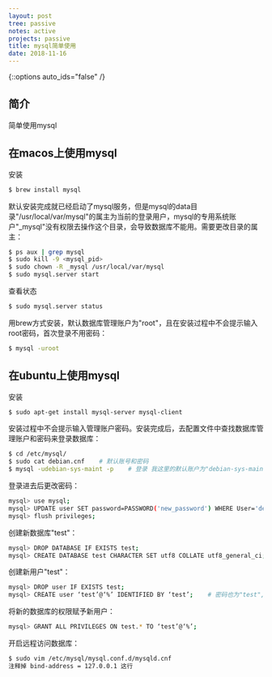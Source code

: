 ```yaml
---
layout: post
tree: passive
notes: active
projects: passive
title: mysql简单使用
date: 2018-11-16
---
```



{::options auto_ids="false" /}


## 简介 ##

简单使用mysql


## 在macos上使用mysql ##

安装

~~~sh
$ brew install mysql
~~~

默认安装完成就已经启动了mysql服务，但是mysql的data目录"/usr/local/var/mysql"的属主为当前的登录用户，mysql的专用系统账户"_mysql"没有权限去操作这个目录，会导致数据库不能用。需要更改目录的属主：

~~~sh
$ ps aux | grep mysql
$ sudo kill -9 <mysql_pid>
$ sudo chown -R _mysql /usr/local/var/mysql
$ sudo mysql.server start
~~~

查看状态

~~~sh
$ sudo mysql.server status
~~~

用brew方式安装，默认数据库管理账户为"root"，且在安装过程中不会提示输入root密码，首次登录不用密码：

~~~sh
$ mysql -uroot
~~~


## 在ubuntu上使用mysql ##

安装

~~~sh
$ sudo apt-get install mysql-server mysql-client
~~~

安装过程中不会提示输入管理账户密码。安装完成后，去配置文件中查找数据库管理账户和密码来登录数据库：

~~~sh
$ cd /etc/mysql/
$ sudo cat debian.cnf    # 默认账号和密码
$ mysql -udebian-sys-maint -p    # 登录 我这里的默认账户为"debian-sys-maint"
~~~

登录进去后更改密码：

~~~sh
mysql> use mysql;
mysql> UPDATE user SET password=PASSWORD('new_password') WHERE User='debian-sys-maint' and Host='localhost'; 
mysql> flush privileges;
~~~

创建新数据库"test"：

~~~sh
mysql> DROP DATABASE IF EXISTS test;
mysql> CREATE DATABASE test CHARACTER SET utf8 COLLATE utf8_general_ci;
~~~

创建新用户"test"：

~~~sh
mysql> DROP user IF EXISTS test;
mysql> CREATE user ‘test’@‘%’ IDENTIFIED BY ‘test’;    # 密码也为"test", Host设置为'%'则允许任意主机访问，如果只允许本地访问，改为‘localhost’
~~~

将新的数据库的权限赋予新用户：

~~~sh
mysql> GRANT ALL PRIVILEGES ON test.* TO ‘test’@‘%’;
~~~

开启远程访问数据库：

~~~sh
$ sudo vim /etc/mysql/mysql.conf.d/mysqld.cnf
注释掉 bind-address = 127.0.0.1 这行
~~~


